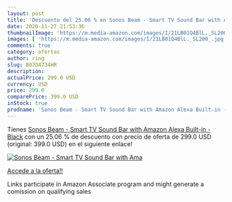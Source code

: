 ```yaml
---
layout: post
title: 'Descuento del 25.06 % en Sonos Beam - Smart TV Sound Bar with Ama'
date: 2020-11-27 21:53:36
thumbnailImage: 'https://m.media-amazon.com/images/I/21LB01Q4BlL._SL200_.jpg'
images: [ 'https://m.media-amazon.com/images/I/21LB01Q4BlL._SL200_.jpg' ]
comments: true
category: ofertas
author: ring
slug: B07D4734HR
description:
actualPrice: 299.0 USD
currency: USD
price: 299.0
comparePrice: 399.0 USD
inStock: true
prodname: 'Sonos Beam - Smart TV Sound Bar with Amazon Alexa Built-in - Black'
---
```


Tienes [Sonos Beam - Smart TV Sound Bar with Amazon Alexa Built-in - Black](https://www.amazon.com/dp/B07D4734HR/?tag=tolees-20) con un 25.06 % de descuento con precio de oferta de 299.0 USD (original: 399.0 USD) en el siguiente enlace!

[![Sonos Beam - Smart TV Sound Bar with Ama](https://m.media-amazon.com/images/I/21LB01Q4BlL._SL200_.jpg)](https://www.amazon.com/dp/B07D4734HR/?tag=tolees-20)

[Accede a la oferta!!](https://www.amazon.com/dp/B07D4734HR/?tag=tolees-20)

Links participate in Amazon Associate program and might generate a comission on qualifying sales


